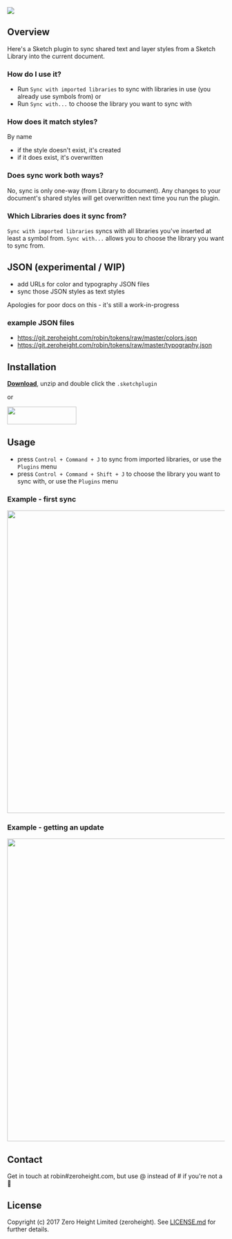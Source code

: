 <img src='https://raw.githubusercontent.com/zeroheight/library-styles-sync/master/images/cover.png'>

## Overview
Here's a Sketch plugin to sync shared text and layer styles from a Sketch Library into the current document.

### How do I use it?
* Run `Sync with imported libraries` to sync with libraries in use (you already use symbols from)
or
* Run `Sync with...` to choose the library you want to sync with

### How does it match styles?
By name
* if the style doesn't exist, it's created
* if it does exist, it's overwritten

### Does sync work both ways?
No, sync is only one-way (from Library to document).
Any changes to your document's shared styles will get overwritten next time you run the plugin.

### Which Libraries does it sync from?
`Sync with imported libraries` syncs with all libraries you've inserted at least a symbol from.
`Sync with...` allows you to choose the library you want to sync from.

## JSON (experimental / WIP)
* add URLs for color and typography JSON files
* sync those JSON styles as text styles

Apologies for poor docs on this - it's still a work-in-progress

### example JSON files
* https://git.zeroheight.com/robin/tokens/raw/master/colors.json
* https://git.zeroheight.com/robin/tokens/raw/master/typography.json

## Installation
**[Download](https://api.sketchpacks.com/v1/plugins/com.zeroheight.library-styles-sync/download)**, unzip and double click the `.sketchplugin`

or

<a href="https://sketchpacks.com/zeroheight/library-styles-sync/install">
	<img width="160" height="41" src="http://sketchpacks-com.s3.amazonaws.com/assets/badges/sketchpacks-badge-install.png" >
</a>

## Usage
* press `Control + Command + J` to sync from imported libraries, or use the `Plugins` menu
* press `Control + Command + Shift + J` to choose the library you want to sync with, or use the `Plugins` menu

### Example - first sync
<img src='https://d26dzxoao6i3hh.cloudfront.net/items/3R1F2D0T112U2Z3X000D/Screen%20Recording%202017-10-16%20at%2006.42%20pm.gif' width='700px'>

### Example - getting an update
<img src='https://d26dzxoao6i3hh.cloudfront.net/items/1R2L341g382t272v2X24/Screen%20Recording%202017-10-16%20at%2006.44%20pm.gif' width='700px'>

## Contact
Get in touch at robin#zeroheight.com, but use @ instead of # if you're not a 🤖

## License
Copyright (c) 2017 Zero Height Limited (zeroheight). See [LICENSE.md](https://github.com/zeroheight/library-styles-sync/blob/master/LICENSE.md) for further details.
